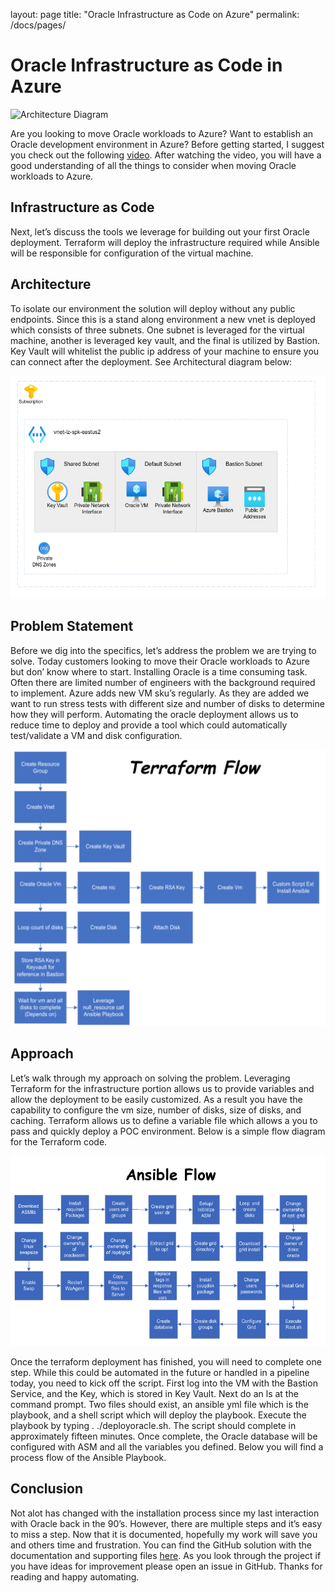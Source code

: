 layout: page
title: "Oracle Infrastructure as Code on Azure"
permalink: /docs/pages/

# Oracle Infrastructure as Code in Azure
![Architecture Diagram](../asset/images/oraclePostImage.jpeg)

Are you looking to move Oracle workloads to Azure? Want to establish an Oracle development environment in Azure? Before getting started, I suggest you check out the following [video](https://www.youtube.com/watch?v=yoNZ_H2zOqk). After watching the video, you will have a good understanding of all the things to consider when moving Oracle workloads to Azure.

## Infrastructure as Code
Next, let’s discuss the tools we leverage for building out your first Oracle deployment. Terraform will deploy the infrastructure required while Ansible will be responsible for configuration of the virtual machine.

## Architecture
To isolate our environment the solution will deploy without any public endpoints. Since this is a stand along environment a new vnet is deployed which consists of three subnets. One subnet is leveraged for the virtual machine, another is leveraged key vault, and the final is utilized by Bastion. Key Vault will whitelist the public ip address of your machine to ensure you can connect after the deployment. See Architectural diagram below:

![Architecture Diagram](../../images/OracleArchImage.png)

## Problem Statement
Before we dig into the specifics, let’s address the problem we are trying to solve. Today customers looking to move their Oracle workloads to Azure but don’ know where to start. Installing Oracle is a time consuming task. Often there are limited number of engineers with the background required to implement. Azure adds new VM sku’s regularly. As they are added we want to run stress tests with different size and number of disks to determine how they will perform. Automating the oracle deployment allows us to reduce time to deploy and provide a tool which could automatically test/validate a VM and disk configuration.

![Teraform Flow](../../images/TeraformFlow.png)

## Approach
Let’s walk through my approach on solving the problem. Leveraging Terraform for the infrastructure portion allows us to provide variables and allow the deployment to be easily customized. As a result you have the capability to configure the vm size, number of disks, size of disks, and caching. Terraform allows us to define a variable file which allows a you to pass and quickly deploy a POC environment. Below is a simple flow diagram for the Terraform code.

![Ansible Flow](../../images/Ansible-Flow.png)

Once the terraform deployment has finished, you will need to complete one step. While this could be automated in the future or handled in a pipeline today, you need to kick off the script. First log into the VM with the Bastion Service, and the Key, which is stored in Key Vault. Next do an ls at the command prompt. Two files should exist, an ansible yml file which is the playbook, and a shell script which will deploy the playbook. Execute the playbook by typing . ./deployoracle.sh. The script should complete in approximately fifteen minutes. Once complete, the Oracle database will be configured with ASM and all the variables you defined. Below you will find a process flow of the Ansible Playbook.

## Conclusion
Not alot has changed with the installation process since my last interaction with Oracle back in the 90’s. However, there are multiple steps and it’s easy to miss a step. Now that it is documented, hopefully my work will save you and others time and frustration. You can find the GitHub solution with the documentation and supporting files [here](https://github.com/aultt/azure-oracle/tree/master/OraAzure-Terraform/Oracle_Single). As you look through the project if you have ideas for improvement please open an issue in GitHub. Thanks for reading and happy automating.
